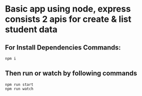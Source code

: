 # Basic app using node, express consists 2 apis for create & list student data

## For Install Dependencies Commands:

`npm i`

## Then run or watch by following commands

`npm run start` \
`npm run watch`
